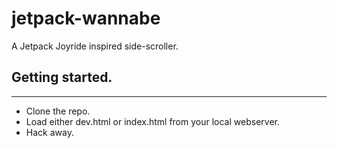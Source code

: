 # jetpack-wannabe
A Jetpack Joyride inspired side-scroller.

## Getting started.
--------

* Clone the repo.
* Load either dev.html or index.html from your local webserver.
* Hack away.
